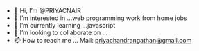 - 👋 Hi, I’m @PRIYACNAIR
- 👀 I’m interested in ...web programming work from home jobs
- 🌱 I’m currently learning ...javascript
- 💞️ I’m looking to collaborate on ...
- 📫 How to reach me ... Mail: priyachandrangathan@gmail.com

<!---
PRIYACNAIR/PRIYACNAIR is a ✨ special ✨ repository because its `README.md` (this file) appears on your GitHub profile.
You can click the Preview link to take a look at your changes.
--->
